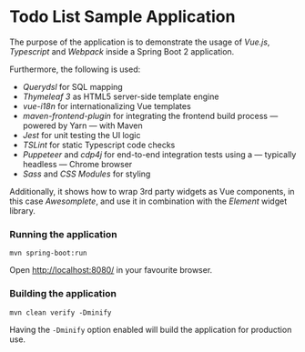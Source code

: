 # Todo List Sample Application #

The purpose of the application is to demonstrate the usage of *Vue.js*, *Typescript* and *Webpack* inside a Spring Boot 2 application.

Furthermore, the following is used:
- *Querydsl* for SQL mapping
- *Thymeleaf 3* as HTML5 server-side template engine
- *vue-i18n* for internationalizing Vue templates
- *maven-frontend-plugin* for integrating the frontend build process — powered by Yarn — with Maven
- *Jest* for unit testing the UI logic
- *TSLint* for static Typescript code checks
- *Puppeteer* and *cdp4j* for end-to-end integration tests using a — typically headless — Chrome browser
- *Sass* and *CSS Modules* for styling

Additionally, it shows how to wrap 3rd party widgets as Vue components, in this case *Awesomplete*, and use it in combination with the *Element* widget library.


### Running the application

    mvn spring-boot:run

Open [http://localhost:8080/](http://localhost:8080/) in your favourite browser.


### Building the application

    mvn clean verify -Dminify

Having the `-Dminify` option enabled will build the application for production use.
